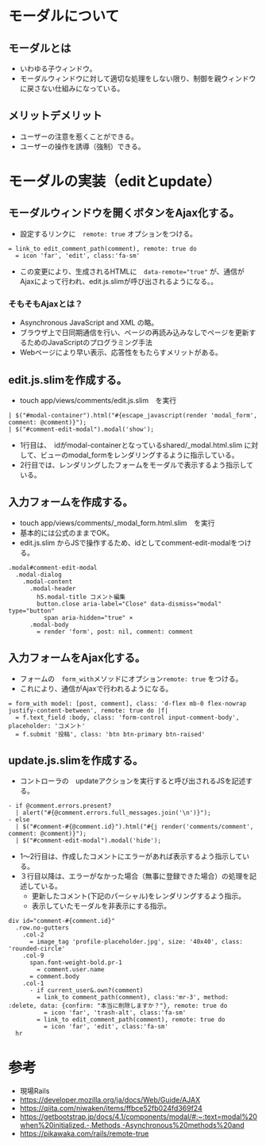 # モーダルについて
## モーダルとは
- いわゆる子ウィンドウ。
- モーダルウィンドウに対して適切な処理をしない限り、制御を親ウィンドウに戻さない仕組みになっている。
## メリットデメリット
- ユーザーの注意を惹くことができる。
- ユーザーの操作を誘導（強制）できる。

# モーダルの実装（editとupdate）
## モーダルウィンドウを開くボタンをAjax化する。
- 設定するリンクに　`remote: true` オプションをつける。
```
= link_to edit_comment_path(comment), remote: true do 
  = icon 'far', 'edit', class:'fa-sm'
```
- この変更により、生成されるHTMLに　`data-remote="true"` が、通信がAjaxによって行われ、edit.js.slimが呼び出されるようになる。。

### そもそもAjaxとは？
- Asynchronous JavaScript and XML の略。
- ブラウザ上で日同期通信を行い、ページの再読み込みなしでページを更新するためのJavaScriptのプログラミング手法
- Webページにより早い表示、応答性をもたらすメリットがある。

## edit.js.slimを作成する。
- touch app/views/comments/edit.js.slim　を実行
```
| $("#modal-container").html("#{escape_javascript(render 'modal_form', comment: @comment)}");
| $("#comment-edit-modal").modal('show');
```
- 1行目は、　idがmodal-containerとなっているshared/_modal.html.slim に対して、ビューのmodal_formをレンダリングするように指示している。
- 2行目では、レンダリングしたフォームをモーダルで表示するよう指示している。

## 入力フォームを作成する。
- touch app/views/comments/_modal_form.html.slim　を実行
- 基本的には公式のままでOK。
- edit.js.slim からJSで操作するため、idとしてcomment-edit-modalをつける。
```
.modal#comment-edit-modal
  .modal-dialog
    .modal-content 
      .modal-header
        h5.modal-title コメント編集
        button.close aria-label="Close" data-dismiss="modal" type="button"
          span aria-hidden="true" ×
      .modal-body
        = render 'form', post: nil, comment: comment
```

## 入力フォームをAjax化する。
- フォームの　`form_with`メソッドにオプション`remote: true` をつける。
- これにより、通信がAjaxで行われるようになる。
```
= form_with model: [post, comment], class: 'd-flex mb-0 flex-nowrap justify-content-between', remote: true do |f|
  = f.text_field :body, class: 'form-control input-comment-body', placeholder: 'コメント'
  = f.submit '投稿', class: 'btn btn-primary btn-raised'
```

## update.js.slimを作成する。
- コントローラの　updateアクションを実行すると呼び出されるJSを記述する。
```
- if @comment.errors.present?
  | alert("#{@comment.errors.full_messages.join('\n')}");
- else 
  | $("#comment-#{@comment.id}").html("#{j render('comments/comment', comment: @comment)}");
  | $("#comment-edit-modal").modal('hide');
```
- 1〜2行目は、作成したコメントにエラーがあれば表示するよう指示している。
- ３行目以降は、エラーがなかった場合（無事に登録できた場合）の処理を記述している。
  - 更新したコメント(下記のパーシャル)をレンダリングするよう指示。
  - 表示していたモーダルを非表示にする指示。  

```
div id="comment-#{comment.id}"
  .row.no-gutters
    .col-2 
      = image_tag 'profile-placeholder.jpg', size: '40x40', class: 'rounded-circle'
    .col-9 
      span.font-weight-bold.pr-1
        = comment.user.name
      = comment.body
    .col-1
      - if current_user&.own?(comment)
        = link_to comment_path(comment), class:'mr-3', method: :delete, data: {confirm: "本当に削除しますか？"}, remote: true do 
          = icon 'far', 'trash-alt', class:'fa-sm'
        = link_to edit_comment_path(comment), remote: true do 
          = icon 'far', 'edit', class:'fa-sm'
  hr
```
# 参考
- 現場Rails
- https://developer.mozilla.org/ja/docs/Web/Guide/AJAX
- https://qiita.com/niwaken/items/ffbce52fb024fd369f24
- https://getbootstrap.jp/docs/4.1/components/modal/#:~:text=modal%20when%20initialized.-,Methods,-Asynchronous%20methods%20and
- https://pikawaka.com/rails/remote-true
